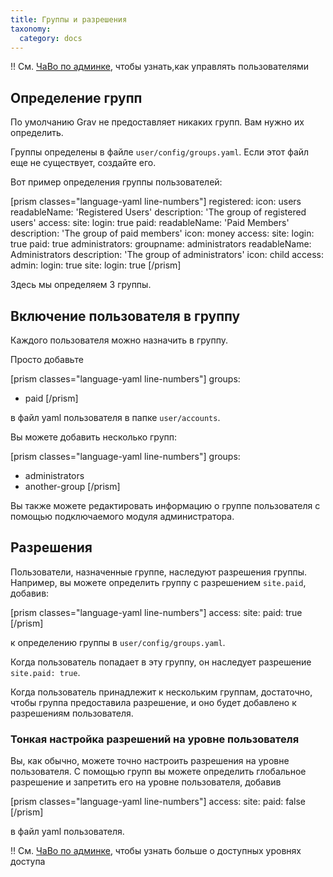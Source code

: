 ```yaml
---
title: Группы и разрешения
taxonomy:
  category: docs
---
```


!! См. [ЧаВо по админке](https://learn.getgrav.org/admin-panel/faq#adding-and-managing-users), чтобы узнать,как управлять пользователями

## Определение групп

По умолчанию Grav не предоставляет никаких групп. Вам нужно их определить.

Группы определены в файле `user/config/groups.yaml`. Если этот файл еще не существует, создайте его.

Вот пример определения группы пользователей:

[prism classes="language-yaml line-numbers"]
registered:
  icon: users
  readableName: 'Registered Users'
  description: 'The group of registered users'
  access:
    site:
      login: true
paid:
  readableName: 'Paid Members'
  description: 'The group of paid members'
  icon: money
  access:
    site:
      login: true
      paid: true
administrators:
  groupname: administrators
  readableName: Administrators
  description: 'The group of administrators'
  icon: child
  access:
    admin:
      login: true
    site:
      login: true
[/prism]

Здесь мы определяем 3 группы.

## Включение пользователя в группу

Каждого пользователя можно назначить в группу.

Просто добавьте

[prism classes="language-yaml line-numbers"]
groups:
  - paid
[/prism]

в файл yaml пользователя в папке `user/accounts`.

Вы можете добавить несколько групп:

[prism classes="language-yaml line-numbers"]
groups:
  - administrators
  - another-group
[/prism]

Вы также можете редактировать информацию о группе пользователя с помощью подключаемого модуля администратора.

## Разрешения

Пользователи, назначенные группе, наследуют разрешения группы. Например, вы можете определить группу с разрешением `site.paid`, добавив:

[prism classes="language-yaml line-numbers"]
access:
  site:
    paid: true
[/prism]

к определению группы в `user/config/groups.yaml`.

Когда пользователь попадает в эту группу, он наследует разрешение `site.paid: true`.

Когда пользователь принадлежит к нескольким группам, достаточно, чтобы группа предоставила разрешение, и оно будет добавлено к разрешениям пользователя.

### Тонкая настройка разрешений на уровне пользователя

Вы, как обычно, можете точно настроить разрешения на уровне пользователя. С помощью групп вы можете определить глобальное разрешение и запретить его на уровне пользователя, добавив

[prism classes="language-yaml line-numbers"]
access:
  site:
    paid: false
[/prism]

в файл yaml пользователя.

!! См. [ЧаВо по админке](https://learn.getgrav.org/16/admin-panel/faq#managing-acl), чтобы узнать больше о доступных уровнях доступа
